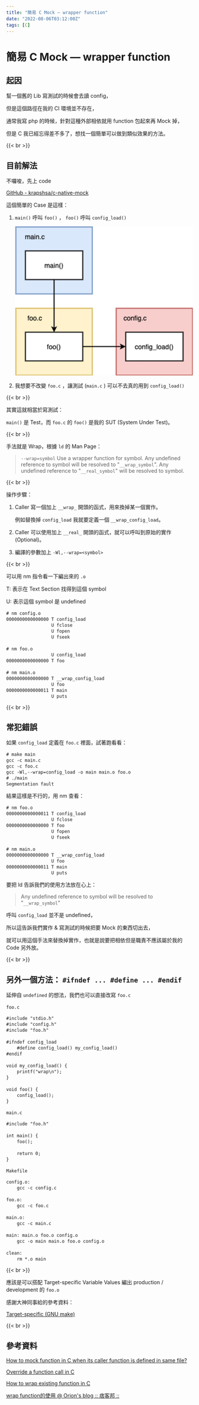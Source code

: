 ```yaml
---
title: "簡易 C Mock — wrapper function"
date: "2022-08-06T03:12:00Z"
tags: [C]
---
```


# 簡易 C Mock — wrapper function

## 起因

幫一個舊的 Lib 寫測試的時候會去讀 config，

但是這個路徑在我的 CI 環境並不存在，

通常我寫 php 的時候，針對這種外部相依就用 function 包起來再 Mock 掉，

但是 C 我已經忘得差不多了，想找一個簡單可以做到類似效果的方法。

{{< br >}}

## 目前解法

不囉唆，先上 code

[GitHub - krapshsa/c-native-mock](https://github.com/krapshsa/c-native-mock)

這個簡單的 Case 是這樣：

1. `main()` 呼叫 `foo()` ， `foo()` 呼叫 `config_load()`

    ![](c-mock-9adcb40d-b2d3-4874-9829-170784e9f812.png)
2. 我想要不改變 `foo.c` ，讓測試 (`main.c` ) 可以不去真的用到 `config_load()` 

{{< br >}}

其實這就相當於寫測試：

 `main()` 是 Test，而 `foo.c` 的 `foo()` 是我的 SUT (System Under Test)。

{{< br >}}

手法就是 Wrap，根據 `ld` 的 Man Page：

> `--wrap=symbol`
>        Use a wrapper function for symbol.  Any undefined reference to symbol will be resolved to "`__wrap_symbol`".  Any undefined reference to "`__real_symbol`" will be resolved to symbol.

{{< br >}}

操作步驟：

1. Caller 寫一個加上 `__wrap_` 開頭的函式，用來換掉某一個實作。

    例如替換掉 `config_load` 我就要定義一個 `__wrap_config_load`。

2. Caller 可以使用加上 `__real_` 開頭的函式，就可以呼叫到原始的實作 (Optional)。
3. 編譯的參數加上 `-Wl,--wrap=<symbol>`

{{< br >}}

可以用 nm 指令看一下編出來的 `.o`

T:  表示在 Text Section 找得到這個 symbol

U: 表示這個 symbol 是 undefined

    # nm config.o
    0000000000000000 T config_load
                     U fclose
                     U fopen
                     U fseek

    # nm foo.o
                     U config_load
    0000000000000000 T foo

    # nm main.o
    0000000000000000 T __wrap_config_load
                     U foo
    0000000000000011 T main
                     U puts

{{< br >}}

## 常犯錯誤

如果 `config_load` 定義在 `foo.c` 裡面，試著跑看看：

    # make main
    gcc -c main.c
    gcc -c foo.c
    gcc -Wl,--wrap=config_load -o main main.o foo.o
    # ./main
    Segmentation fault

結果這樣是不行的，用 nm 查看：

    # nm foo.o
    0000000000000011 T config_load
                     U fclose
    0000000000000000 T foo
                     U fopen
                     U fseek

    # nm main.o
    0000000000000000 T __wrap_config_load
                     U foo
    0000000000000011 T main
                     U puts

要把 ld 告訴我們的使用方法放在心上：

> Any undefined reference to symbol will be resolved to "`__wrap_symbol`"

呼叫 `config_load` 並不是 undefined，

所以這告訴我們實作 & 寫測試的時候把要 Mock 的東西切出去，

就可以用這個手法來替換掉實作，也就是說要把相依但是職責不應該屬於我的 Code 另外放。

{{< br >}}

## 另外一個方法： `#ifndef ... #define ... #endif`

延伸自 `undefined` 的想法，我們也可以直接改寫 `foo.c` 

`foo.c` 

    #include "stdio.h"
    #include "config.h"
    #include "foo.h"
    
    #ifndef config_load
        #define config_load() my_config_load()
    #endif
    
    void my_config_load() {
        printf("wrap\n");
    }
    
    void foo() {
        config_load();
    }

`main.c`

    #include "foo.h"
    
    int main() {
        foo();
    
        return 0;
    }

`Makefile`

    config.o:
    	gcc -c config.c
    
    foo.o:
    	gcc -c foo.c
    
    main.o:
    	gcc -c main.c
    
    main: main.o foo.o config.o
    	gcc -o main main.o foo.o config.o
    
    clean:
    	rm *.o main

{{< br >}}

應該是可以搭配 Target-specific Variable Values 編出 production / development 的 `foo.o`

感謝大神同事給的參考資料：

[Target-specific (GNU make)](https://www.gnu.org/software/make/manual/html_node/Target_002dspecific.html)

{{< br >}}

## 參考資料

[How to mock function in C when its caller function is defined in same file?](https://stackoverflow.com/questions/31156327/how-to-mock-function-in-c-when-its-caller-function-is-defined-in-same-file)

[Override a function call in C](https://stackoverflow.com/questions/617554/override-a-function-call-in-c)

[How to wrap existing function in C](https://stackoverflow.com/questions/43183060/how-to-wrap-existing-function-in-c)

[wrap function的使用 @ Orion's blog :: 痞客邦 ::](https://orionlin.pixnet.net/blog/post/96013596-wrap-function%E7%9A%84%E4%BD%BF%E7%94%A8)